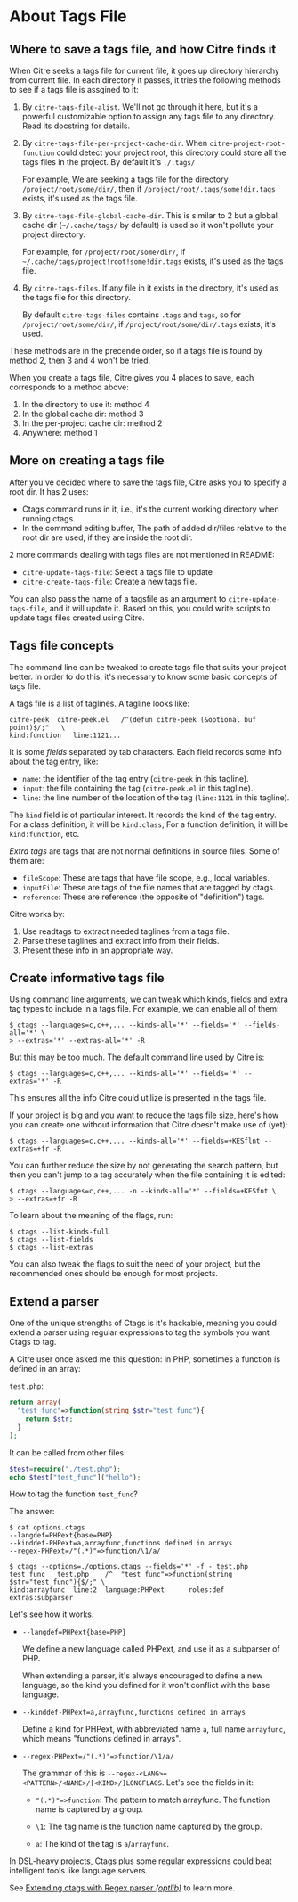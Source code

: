 # About Tags File

## Where to save a tags file, and how Citre finds it

When Citre seeks a tags file for current file, it goes up directory hierarchy
from current file. In each directory it passes, it tries the following methods
to see if a tags file is assgined to it:

1. By `citre-tags-file-alist`. We'll not go through it here, but it's a
   powerful customizable option to assign any tags file to any directory. Read
   its docstring for details.

2. By `citre-tags-file-per-project-cache-dir`. When
   `citre-project-root-function` could detect your project root, this directory
   could store all the tags files in the project. By default it's `./.tags/`

   For example, We are seeking a tags file for the directory
   `/project/root/some/dir/`, then if `/project/root/.tags/some!dir.tags`
   exists, it's used as the tags file.

3. By `citre-tags-file-global-cache-dir`. This is similar to 2 but a global
   cache dir (`~/.cache/tags/` by default) is used so it won't pollute your
   project directory.

    For example, for `/project/root/some/dir/`, if
    `~/.cache/tags/project!root!some!dir.tags` exists, it's used as the tags
    file.

4. By `citre-tags-files`. If any file in it exists in the directory, it's used
   as the tags file for this directory.

   By default `citre-tags-files` contains `.tags` and `tags`, so for
   `/project/root/some/dir/`, if `/project/root/some/dir/.tags` exists, it's
   used.

These methods are in the precende order, so if a tags file is found by method
2, then 3 and 4 won't be tried.

When you create a tags file, Citre gives you 4 places to save, each corresponds
to a method above:

1. In the directory to use it: method 4
2. In the global cache dir: method 3
3. In the per-project cache dir: method 2
4. Anywhere: method 1

## More on creating a tags file

After you've decided where to save the tags file, Citre asks you to specify a
root dir. It has 2 uses:

- Ctags command runs in it, i.e., it's the current working directory when
  running ctags.
- In the command editing buffer, The path of added dir/files relative to the
  root dir are used, if they are inside the root dir.

2 more commands dealing with tags files are not mentioned in README:

- `citre-update-tags-file`: Select a tags file to update
- `citre-create-tags-file`: Create a new tags file.

You can also pass the name of a tagsfile as an argument to
`citre-update-tags-file`, and it will update it. Based on this, you could write
scripts to update tags files created using Citre.

## Tags file concepts

The command line can be tweaked to create tags file that suits your project
better. In order to do this, it's necessary to know some basic concepts of tags
file.

A tags file is a list of taglines. A tagline looks like:

```
citre-peek	citre-peek.el	/^(defun citre-peek (&optional buf point)$/;"	\
kind:function	line:1121...
```

It is some *fields* separated by tab characters. Each field records some info
about the tag entry, like:

- `name`: the identifier of the tag entry (`citre-peek` in this tagline).
- `input`: the file containing the tag (`citre-peek.el` in this tagline).
- `line`: the line number of the location of the tag (`line:1121` in this
  tagline).

The `kind` field is of particular interest. It records the kind of the tag
entry. For a class definition, it will be `kind:class`; For a function
definition, it will be `kind:function`, etc.

*Extra tags* are tags that are not normal definitions in source files. Some of
them are:

- `fileScope`: These are tags that have file scope, e.g., local variables.
- `inputFile`: These are tags of the file names that are tagged by ctags.
- `reference`: These are reference (the opposite of "definition") tags.

Citre works by:

1. Use readtags to extract needed taglines from a tags file.
2. Parse these taglines and extract info from their fields.
3. Present these info in an appropriate way.

## Create informative tags file

Using command line arguments, we can tweak which kinds, fields and extra tag
types to include in a tags file. For example, we can enable all of them:

```console
$ ctags --languages=c,c++,... --kinds-all='*' --fields='*' --fields-all='*' \
> --extras='*' --extras-all='*' -R
```

But this may be too much. The default command line used by Citre is:

```console
$ ctags --languages=c,c++,... --kinds-all='*' --fields='*' --extras='*' -R
```

This ensures all the info Citre could utilize is presented in the tags file.

If your project is big and you want to reduce the tags file size, here's how
you can create one without information that Citre doesn't make use of (yet):

```console
$ ctags --languages=c,c++,... --kinds-all='*' --fields=+KESflnt --extras=+fr -R
```

You can further reduce the size by not generating the search pattern, but then
you can't jump to a tag accurately when the file containing it is edited:

```console
$ ctags --languages=c,c++,... -n --kinds-all='*' --fields=+KESfnt \
> --extras=+fr -R
```

To learn about the meaning of the flags, run:

```console
$ ctags --list-kinds-full
$ ctags --list-fields
$ ctags --list-extras
```

You can also tweak the flags to suit the need of your project, but the
recommended ones should be enough for most projects.

## Extend a parser

One of the unique strengths of Ctags is it's hackable, meaning you could extend
a parser using regular expressions to tag the symbols you want Ctags to tag.

A Citre user once asked me this question: in PHP, sometimes a function is
defined in an array:

`test.php`:

```php
return array(
  "test_func"=>function(string $str="test_func"){
    return $str;
  }
);
```

It can be called from other files:

```php
$test=require("./test.php");
echo $test["test_func"]("hello");
```

How to tag the function `test_func`?

The answer:

```console
$ cat options.ctags
--langdef=PHPext{base=PHP}
--kinddef-PHPext=a,arrayfunc,functions defined in arrays
--regex-PHPext=/"(.*)"=>function/\1/a/

$ ctags --options=./options.ctags --fields='*' -f - test.php
test_func	test.php	/^  "test_func"=>function(string $str="test_func"){$/;"	\
kind:arrayfunc  line:2  language:PHPext      roles:def       extras:subparser
```

Let's see how it works.

- `--langdef=PHPext{base=PHP}`

  We define a new language called PHPext, and use it as a subparser of PHP.

  When extending a parser, it's always encouraged to define a new language, so
  the kind you defined for it won't conflict with the base language.

- `--kinddef-PHPext=a,arrayfunc,functions defined in arrays`

  Define a kind for PHPext, with abbreviated name `a`, full name `arrayfunc`,
  which means "functions defined in arrays".

- `--regex-PHPext=/"(.*)"=>function/\1/a/`

  The grammar of this is `--regex-<LANG>=<PATTERN>/<NAME>/[<KIND>/]LONGFLAGS`.
  Let's see the fields in it:

  - `"(.*)"=>function`: The pattern to match arrayfunc. The function name is
    captured by a group.

  - `\1`: The tag name is the function name captured by the group.

  - `a`: The kind of the tag is `a`/`arrayfunc`.

In DSL-heavy projects, Ctags plus some regular expressions could beat
intelligent tools like language servers.

See [Extending ctags with Regex parser
*(optlib)*](https://docs.ctags.io/en/latest/optlib.html) to learn more.
